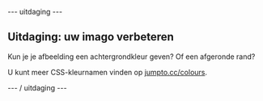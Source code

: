 \--- uitdaging \---

## Uitdaging: uw imago verbeteren

Kun je je afbeelding een achtergrondkleur geven? Of een afgeronde rand?

U kunt meer CSS-kleurnamen vinden op <a href="http://jumpto.cc/colours" target="_blank">jumpto.cc/colours</a>.

\--- / uitdaging \---